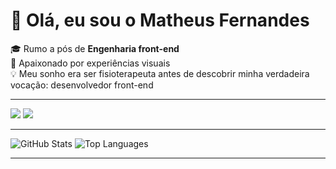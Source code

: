<h1>👋 Olá, eu sou o Matheus Fernandes</h1>

<p>
🎓 Rumo a pós de <strong>Engenharia front-end</strong> <br>
🎨 Apaixonado por experiências visuais <br>
💡 Meu sonho era ser fisioterapeuta antes de descobrir minha verdadeira vocação: desenvolvedor front-end
</p>

---

<p>
<a href="https://www.linkedin.com/in/matheusdesouzafernandes/"><img src="https://img.shields.io/badge/LinkedIn-0077B5?style=for-the-badge&logo=linkedin&logoColor=white"></a>
<a href="https://discordapp.com/users/mfernandes"><img src="https://img.shields.io/badge/Discord-5865F2?style=for-the-badge&logo=discord&logoColor=white"></a>
</p>

---

<p>
<img src="https://github-readme-stats.vercel.app/api?username=matheus-fernandes-dev&show_icons=true&theme=midnight-purple" alt="GitHub Stats" />
<img src="https://github-readme-stats.vercel.app/api/top-langs/?username=matheus-fernandes-dev&layout=compact&theme=midnight-purple" alt="Top Languages" />
</p>

---

